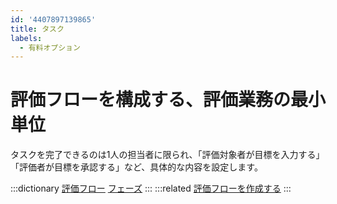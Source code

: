 ```yaml
---
id: '4407897139865'
title: タスク
labels:
  - 有料オプション
---
```

# 評価フローを構成する、評価業務の最小単位

タスクを完了できるのは1人の担当者に限られ、「評価対象者が目標を入力する」「評価者が目標を承認する」など、具体的な内容を設定します。

:::dictionary
[評価フロー](https://knowledge.smarthr.jp/hc/ja/articles/4407890010265)
[フェーズ](https://knowledge.smarthr.jp/hc/ja/articles/4407897135769)
:::
:::related
[評価フローを作成する](https://knowledge.smarthr.jp/hc/ja/articles/4407059455641)
:::
